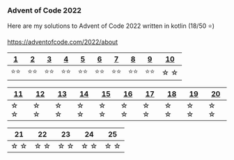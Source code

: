 ### Advent of Code 2022

Here are my solutions to Advent of Code 2022 written in kotlin (18/50 ⭐)

https://adventofcode.com/2022/about


| [1](src/main/kotlin/Day01.kt) | [2](src/main/kotlin/Day02.kt) | [3](src/main/kotlin/Day03.kt) | [4](src/main/kotlin/Day04.kt) | [5](src/main/kotlin/Day05.kt) | [6](src/main/kotlin/Day06.kt) | [7](src/main/kotlin/Day07.kt) | [8](src/main/kotlin/Day08.kt) | [9](src/main/kotlin/Day09.kt) | [10](src/main/kotlin/Day10.kt) |
|----|----|----|----|---|----|----|----|----|----|
| ⭐⭐ | ⭐⭐ | ⭐⭐ | ⭐⭐ | ⭐⭐ | ⭐⭐ | ⭐⭐ | ⭐⭐ | ⭐⭐ | ☆ ☆ |


| [11](src/main/kotlin/Day11.kt) | [12](src/main/kotlin/Day12.kt) | [13](src/main/kotlin/Day13.kt) | [14](src/main/kotlin/Day14.kt) | [15](src/main/kotlin/Day15.kt) | [16](src/main/kotlin/Day16.kt) | [17](src/main/kotlin/Day17.kt) | [18](src/main/kotlin/Day18.kt) | [19](src/main/kotlin/Day19.kt) | [20](src/main/kotlin/Day20.kt) |
|----|----|----|----|----|----|----|----|----|----|
| ☆ ☆ | ☆ ☆ | ☆ ☆ | ☆ ☆ | ☆ ☆ | ☆ ☆ | ☆ ☆ | ☆ ☆ | ☆ ☆ | ☆ ☆ |

| 21 | 22 | 23 | 24 | 25 |
|----|----|----|----|----|
| ☆ ☆ | ☆ ☆ | ☆ ☆ | ☆ ☆ | ☆ ☆ |
